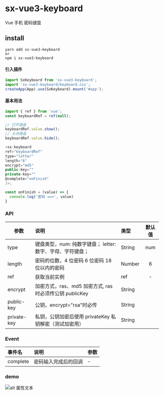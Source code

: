 # sx-vue3-keyboard

Vue 手机 密码键盘

## install

```
yarn add sx-vue3-keyboard
or
npm i sx-vue3-keyboard
```

#### 引入插件

```javascript
import SxKeyboard from 'sx-vue3-keyboard';
import 'sx-vue3-keyboard/keyboard.css';
createApp(App).use(SxKeyboard).mount('#app');
```

#### 基本用法

```javascript
import { ref } from 'vue';
const keyboardRef = ref(null);

// 打开键盘
keyboardRef.value.show();
// 关闭键盘
keyboardRef.value.hide();

<sx-keyboard
ref="keyboardRef"
type="letter"
length="6"
encrypt="md5"
public-key=""
private-key=""
@complete="onFinish"
/>;

const onFinish = (value) => {
  console.log('密码 ===', value)
}
```

### API

| 参数        | 说明                                                       | 类型   | 默认值 |
| ----------- | :--------------------------------------------------------- | :----- | :----: |
| type        | 键盘类型，num: 纯数字键盘； letter: 数字、字母、字符键盘； | String |  num   |
| length      | 密码的位数，4 位密码 6 位密码 18 位以内的密码              | Number |   6    |
| ref         | 获取当前实例                                               | ref    |   -    |
| encrypt     | 加密方式，ras、md5 加密方式, ras 时必须传公钥 publicKey    | String |        |
| public-key  | 公钥，encrypt="rsa"时必传                                  | String |        |
| private-key | 私钥，公钥加密后使用 privateKey 私钥解密（测试加密用）     | String |        |

### Event

| 事件名   | 说明                 | 参数 |
| :------- | :------------------- | :--- |
| complete | 密码输入完成后的回调 | -    |

### demo

![alt 属性文本](https://beunc.oss-cn-beijing.aliyuncs.com/github/demo.png)
